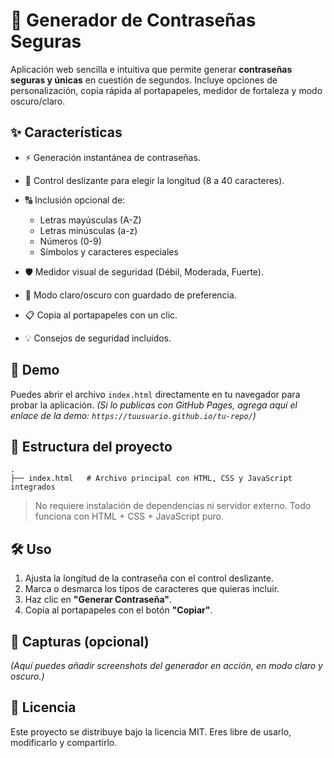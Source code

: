
# 🔐 Generador de Contraseñas Seguras

Aplicación web sencilla e intuitiva que permite generar **contraseñas seguras y únicas** en cuestión de segundos.
Incluye opciones de personalización, copia rápida al portapapeles, medidor de fortaleza y modo oscuro/claro.

## ✨ Características

* ⚡ Generación instantánea de contraseñas.
* 📏 Control deslizante para elegir la longitud (8 a 40 caracteres).
* 🔠 Inclusión opcional de:

  * Letras mayúsculas (A-Z)
  * Letras minúsculas (a-z)
  * Números (0-9)
  * Símbolos y caracteres especiales
* 🛡️ Medidor visual de seguridad (Débil, Moderada, Fuerte).
* 🌙 Modo claro/oscuro con guardado de preferencia.
* 📋 Copia al portapapeles con un clic.
* 💡 Consejos de seguridad incluidos.

## 🚀 Demo

Puedes abrir el archivo `index.html` directamente en tu navegador para probar la aplicación.
*(Si lo publicas con GitHub Pages, agrega aquí el enlace de la demo: `https://tuusuario.github.io/tu-repo/`)*

## 📂 Estructura del proyecto

```
.
├── index.html   # Archivo principal con HTML, CSS y JavaScript integrados
```

> No requiere instalación de dependencias ni servidor externo. Todo funciona con HTML + CSS + JavaScript puro.

## 🛠️ Uso

1. Ajusta la longitud de la contraseña con el control deslizante.
2. Marca o desmarca los tipos de caracteres que quieras incluir.
3. Haz clic en **"Generar Contraseña"**.
4. Copia al portapapeles con el botón **"Copiar"**.

## 📸 Capturas (opcional)

*(Aquí puedes añadir screenshots del generador en acción, en modo claro y oscuro.)*

## 📄 Licencia

Este proyecto se distribuye bajo la licencia MIT.
Eres libre de usarlo, modificarlo y compartirlo.

